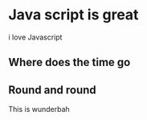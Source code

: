 # Java script is great

i love Javascript

## Where does the time go
## Round and round

This is wunderbah
